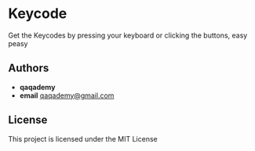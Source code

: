 # Keycode

Get the Keycodes by pressing your keyboard or clicking the buttons, easy peasy

## Authors

* **qaqademy** 
* **email**   qaqademy@gmail.com
 
## License

This project is licensed under the MIT License